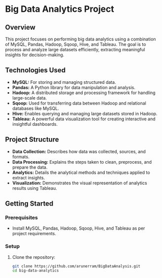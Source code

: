 # Big Data Analytics Project

## Overview

This project focuses on performing big data analytics using a combination of MySQL, Pandas, Hadoop, Sqoop, Hive, and Tableau. The goal is to process and analyze large datasets efficiently, extracting meaningful insights for decision-making.

## Technologies Used

- **MySQL:** For storing and managing structured data.
- **Pandas:** A Python library for data manipulation and analysis.
- **Hadoop:** A distributed storage and processing framework for handling large-scale data.
- **Sqoop:** Used for transferring data between Hadoop and relational databases like MySQL.
- **Hive:** Enables querying and managing large datasets stored in Hadoop.
- **Tableau:** A powerful data visualization tool for creating interactive and insightful dashboards.

## Project Structure

- **Data Collection:** Describes how data was collected, sources, and formats.
- **Data Processing:** Explains the steps taken to clean, preprocess, and prepare the data.
- **Analytics:** Details the analytical methods and techniques applied to extract insights.
- **Visualization:** Demonstrates the visual representation of analytics results using Tableau.

## Getting Started

### Prerequisites

- Install MySQL, Pandas, Hadoop, Sqoop, Hive, and Tableau as per project requirements.

### Setup

1. Clone the repository:

   ```bash
   git clone https://github.com/arunerram/BigDataAnalysis.git
   cd big-data-analytics
